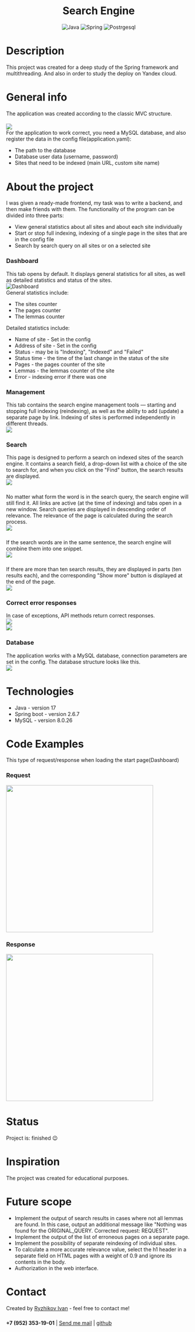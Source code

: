 <h1 align="center">Search Engine</h1>

<div align="center">
    <img src="https://img.shields.io/badge/Java-black?style=for-the-badge&logo=Java" alt="Java"/>
    <img src="https://img.shields.io/badge/Spring-black?style=for-the-badge&logo=Spring" alt="Spring"/>
    <img src="https://img.shields.io/badge/Mysql-black?style=for-the-badge&logo=Mysql" alt="Postrgesql"/>
</div>
<h3></h3>
<h1>Description</h1>
This project was created for a deep study of the Spring framework and multithreading. And also in order to study the deploy on Yandex cloud.

<h1>General info</h1>
The application was created according to the classic MVC structure.
<h4></h4>
<div><img src="https://github.com/coollappsus/SearchEngine/blob/877dd954d603839d3f5f5e67b2c24e080498f22b/assets/UntitledDiagram.drawio.png"></div>
<div>
    For the application to work correct, you need a MySQL database, and also register the data in the config
    file(application.yaml):
    <ul>
        <li>The path to the database</li>
        <li>Database user data (username, password)</li>
        <li>Sites that need to be indexed (main URL, custom site name)</li>
    </ul>
</div>

<h1>About the project</h1>
I was given a ready-made frontend, my task was to write a backend, and then make friends with them. The functionality
of the program can be divided into three parts:
<ul>
    <li>View general statistics about all sites and about each site individually</li>
    <li>Start or stop full indexing, indexing of a single page in the sites that are in the config file</li>
    <li>Search by search query on all sites or on a selected site</li>
</ul>
<h3>Dashboard</h3>
This tab opens by default. It displays general statistics for all sites, as well as detailed statistics and status
of the sites.
<div><img src="https://github.com/coollappsus/SearchEngine/blob/main/assets/Dashboard2.png?raw=true" alt="Dashboard"></div>
<div>
    General statistics include:
    <ul>
        <li>The sites counter</li>
        <li>The pages counter</li>
        <li>The lemmas counter</li>
    </ul>
</div>
<div>
    Detailed statistics include:
    <ul>
        <li>Name of site - Set in the config</li>
        <li>Address of site - Set in the config</li>
        <li>Status - may be is "Indexing", "Indexed" and "Failed"</li>
        <li>Status time - the time of the last change in the status of the site</li>
        <li>Pages - the pages counter of the site</li>
        <li>Lemmas - the lemmas counter of the site</li>
        <li>Error - indexing error if there was one</li>
    </ul>
</div>
<h3>Management</h3>
This tab contains the search engine management tools — starting and stopping full indexing (reindexing),
as well as the ability to add (update) a separate page by link. Indexing of sites is performed independently
in different threads.
<div><img src="https://github.com/coollappsus/SearchEngine/blob/main/assets/Management.png?raw=true"></div>
<h3>Search</h3>
This page is designed to perform a search on indexed sites of the search engine. 
It contains a search field, a drop-down list with a choice of the site to search for, 
and when you click on the "Find" button, the search results are displayed.
<div><img src="https://github.com/coollappsus/SearchEngine/blob/main/assets/SearchEmpty.png?raw=true"></div>
<h3></h3>
<div>No matter what form the word is in the search query, the search engine will still find it.
    All links are active (at the time of indexing) and tabs open in a new window. Search queries are displayed in
    descending order of relevance. The relevance of the page is calculated during the search process.</div>
<div><img src="https://github.com/coollappsus/SearchEngine/blob/main/assets/Search1.png?raw=true"></div>
<h3></h3>
<div>If the search words are in the same sentence, the search engine will combine them into one snippet.</div>
<div><img src="https://github.com/coollappsus/SearchEngine/blob/main/assets/SearchOneResult.png?raw=true"></div>
<h3></h3>
<div>If there are more than ten search results, they are displayed in parts (ten results each),
    and the corresponding "Show more" button is displayed at the end of the page.</div>
<div><img src="https://github.com/coollappsus/SearchEngine/blob/main/assets/SearchShowMore.png?raw=true"></div>
<h3>Correct error responses</h3>
In case of exceptions, API methods return correct responses.
<div><img src="https://github.com/coollappsus/SearchEngine/blob/main/assets/EmptyQuery.png?raw=true"></div>
<div><img src="https://github.com/coollappsus/SearchEngine/blob/main/assets/ErrorUrl.png?raw=true"></div>
<h3>Database</h3>
The application works with a MySQL database, connection parameters are set in the config.
The database structure looks like this.
<div><img src="https://github.com/coollappsus/SearchEngine/blob/main/assets/Database.png?raw=true"></div>
<!--Написать про рассчёт ранка и релевантности.-->

<h1>Technologies</h1>
<ul>
    <li>Java - version 17</li>
    <li>Spring boot - version 2.6.7</li>
    <li>MySQL - version 8.0.26</li>
</ul>
<h1>Code Examples</h1>
This type of request/response when loading the start page(Dashboard)
<h3>Request</h3>
<div><img src="https://github.com/coollappsus/SearchEngine/blob/main/assets/Request.png?raw=true" width="400"></div>
<h3>Response</h3>
<div><img src="https://github.com/coollappsus/SearchEngine/blob/main/assets/Response.png?raw=true" width="400"></div>
<h1>Status</h1>
Project is: finished 😉

<h1>Inspiration</h1>
The project was created for educational purposes.

<h1>Future scope</h1>
<ul>
    <li>
        Implement the output of search results in cases where not all lemmas are found.
        In this case, output an additional message like "Nothing was found for the ORIGINAL_QUERY.
        Corrected request: REQUEST".
    </li>
    <li>
        Implement the output of the list of erroneous pages on a separate page.
    </li>
    <li>
        Implement the possibility of separate reindexing of individual sites.
    </li>
    <li>
        To calculate a more accurate relevance value, select the h1 header in a separate field
        on HTML pages with a weight of 0.9 and ignore its contents in the body.
    </li>
    <li>
        Authorization in the web interface.
    </li>
</ul>

<h1>Contact</h1>
Created by <a href="https://t.me/coollappsus"> Ryzhikov Ivan</a> - feel free to contact me!
<h3></h3>

<div><b>+7 (952) 353-19-01</b> | <a href="mailto:ntdr.94@yandex.ru"> Send me mail</a>  |
    <a href="https://github.com/coollappsus"> github</a></div>

